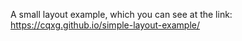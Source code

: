   A small layout example, which you can see at the link:  https://cqxg.github.io/simple-layout-example/  